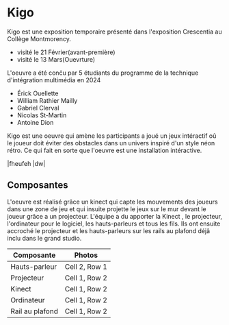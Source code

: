 # Kigo

Kigo est une exposition temporaire présenté dans l'exposition Crescentia au Collège Montmorency.
- visité le 21 Février(avant-première)
- visité le 13 Mars(Ouevrture)

L'oeuvre a été conĉu par 5 étudiants du programme de la technique d'intégration multimédia en 2024
- Érick Ouellette
- William Rathier Mailly
- Gabriel Clerval
- Nicolas St-Martin
- Antoine Dion

Kigo est une oeuvre qui amène les participants a joué un jeux intéractif oû le joueur doit éviter des obstacles dans un univers inspiré d'un style néon rétro. Ce qui fait en sorte que l'oeuvre est une installation intéractive. 

|fheufeh |dw|

## Composantes
L'oeuvre est réalisé grâce un kinect qui capte les mouvements des joueurs dans une zone de jeu et qui insuite projette le jeux sur le mur devant le joueur grâce a un projecteur.  L'équipe a du apporter la Kinect , le projecteur, l'ordinateur pour le logiciel, les hauts-parleurs et tous les fils. Ils ont ensuite accroché le projecteur et les hauts-parleurs sur les rails au plafond déjâ inclu dans le grand studio.

| Composante         |Photos |
| ------------- | ------------- |
| Hauts-parleur | Cell 2, Row 1 |
| Projecteur | Cell 1, Row 2 |
| Kinect  | Cell 1, Row 2 |
| Ordinateur  | Cell 1, Row 2 |
| Rail au plafond | Cell 1, Row 2 |







